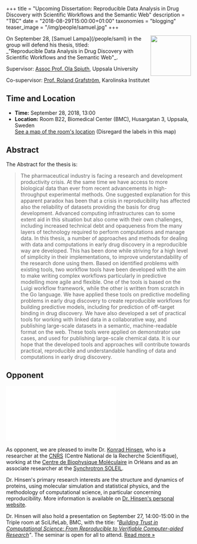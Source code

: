 +++
title = "Upcoming Dissertation: Reproducible Data Analysis in Drug Discovery with Scientific Workflows and the Semantic Web"
description = "TBC"
date = "2018-08-29T15:00:00+01:00"
taxonomies = "blogging"
teaser_image = "/img/people/samuel.jpg"
+++

<img style="float: right; width: 110px;" src="/img/people/samuel.jpg">
On September 28, [Samuel Lampa](/people/saml) in the group will defend his thesis, titled:<br>_"Reproducible Data Analysis in Drug Discovery with Scientific Workflows and the Semantic Web"_.

Supervisor: [Assoc Prof. Ola Spjuth](/people/olas), Uppsala University

Co-supervisor: [Prof. Roland Grafström](https://ki.se/people/rolgra), Karolinska Institutet

## Time and Location

- **Time:** September 28, 2018, 13:00
- **Location:** Room B22, Biomedical Center (BMC), Husargatan 3, Uppsala, Sweden<br>[See a map of the room's location](http://bit.ly/2BTtYlz) (Disregard the labels in this map)

## Abstract

The Abstract for the thesis is:

> The pharmaceutical industry is facing a research and development
productivity crisis. At the same time we have access to more biological data
than ever from recent advancements in high-throughput experimental methods.
One suggested explanation for this apparent paradox has been that a crisis in
reproducibility has affected also the reliability of datasets providing the
basis for drug development. Advanced computing infrastructures can to some
extent aid in this situation but also come with their own challenges,
including increased technical debt and opaqueness from the many layers of
technology required to perform computations and manage data. In this thesis,
a number of approaches and methods for dealing with data and computations in
early drug discovery in a reproducible way are developed. This has been done
while striving for a high level of simplicity in their implementations, to
improve understandability of the research done using them. Based on
identified problems with existing tools, two workflow tools have been
developed with the aim to make writing complex workflows particularly in
predictive modelling more agile and flexible. One of the tools is based on
the Luigi workflow framework, while the other is written from scratch in the
Go language. We have applied these tools on predictive modelling problems in
early drug discovery to create reproducible workflows for building predictive
models, including for prediction of off-target binding in drug discovery. We
have also developed a set of practical tools for working with linked data in
a collaborative way, and publishing large-scale datasets in a semantic,
machine-readable format on the web. These tools were applied on demonstrator
use cases, and used for publishing large-scale chemical data. It is our hope
that the developed tools and approaches will contribute towards practical,
reproducible and understandable handling of data and computations in early
drug discovery.

## Opponent

![Dr. Konrad Hinsen](/img/samlthesis/khinsen.img)

As opponent, we are pleased to invite Dr. [Konrad Hinsen](http://khinsen.net/), who is a
researcher at the [CNRS](http://www.cnrs.fr/) (Centre National de la Recherche Scientifique),
working at the [Centre de Biophysique
Moléculaire](http://cbm.cnrs-orleans.fr/) in Orléans and as an associate
researcher at the [Synchrotron SOLEIL](http://www.synchrotron-soleil.fr/).

Dr. Hinsen's primary research interests are the structure and dynamics of
proteins, using molecular simulation and statistical physics, and the
methodology of computational science, in particular concerning
reproducibility. More information is available on [Dr. Hinsen's personal
website](http://khinsen.net/).

Dr. Hinsen will also hold a presentation on September 27, 14:00-15:00 in the
Triple room at SciLifeLab, BMC, with the title: *"[Building Trust in
Computational Science: From Reproducible to Verifiable Computer-aided
Research](/blog/khinsen-pres-2018/)"*. The seminar is open for all to attend. [Read more
&raquo;](/blog/khinsen-pres-2018/)

